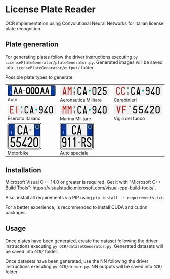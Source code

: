 # License Plate Reader
OCR implementation using Convolutional Neural Networks for Italian license plate recognition.

## Plate generation
For generating plates follow the driver instructions executing `py LicensePlateGenerator/plateGenerator.py`.
Generated images will be saved into `LicensePlateGenerator/output/` folder.

Possible plate types to generate:
<table align="center">
    <tr>
        <td>
            <img src="LicensePlateGenerator/assets/full-plate-auto.png?raw=true" alt="Auto"><br>
            <figcaption>Auto</figcaption>
        </td><td>
            <img src="LicensePlateGenerator/assets/full-plate-aeronautica-mil.png?raw=true" alt="Aeronautica Militare"><br>
            <figcaption>Aeronautica Militare</figcaption>
        </td><td>
            <img src="LicensePlateGenerator/assets/full-plate-carabinieri.png?raw=true" alt="Carabinieri"><br>
            <figcaption>Carabinieri</figcaption>
        </td>
    </tr><tr>
        <td>
            <img src="LicensePlateGenerator/assets/full-plate-esercito.png?raw=true" alt="Esercito Italiano"><br>
            <figcaption>Esercito Italiano</figcaption>
        </td><td>
            <img src="LicensePlateGenerator/assets/full-plate-marina-mil.png?raw=true" alt="Marina Militare"><br>
            <figcaption>Marina Militare</figcaption>
        </td><td>
        <img src="LicensePlateGenerator/assets/full-plate-vigili-fuoco.png?raw=true" alt="Vigili del fuoco"><br>
        <figcaption>Vigili del fuoco</figcaption>
        </td>
    </tr><tr>
        <td>
            <img src="LicensePlateGenerator/assets/full-plate-moto.png?raw=true" alt="Motorbike"><br>
            <figcaption>Motorbike</figcaption>
        </td><td>
            <img src="LicensePlateGenerator/assets/full-plate-special-auto.png?raw=true" alt="Auto speciale"><br>
            <figcaption>Auto speciale</figcaption>
        </td>
    </tr>
</table>

## Installation
Microsoft Visual C++ 14.0 or greater is required. Get it with "Microsoft C++ Build Tools": https://visualstudio.microsoft.com/visual-cpp-build-tools/ .

Also, install all requirements via PIP using `pip install -r requirements.txt`.

For a better experience, is recommended to install CUDA and cudnn packages.

## Usage
Once plates have been generated, create the dataset following the driver instructions executing
`py OCR/datasetGenerator.py`.
Generated datasets will be saved into `OCR/` folder.

Once datasets have been generated, use the NN following the driver instructions executing
`py OCR/driver.py`. NN outputs will be saved into `OCR/` folder.
